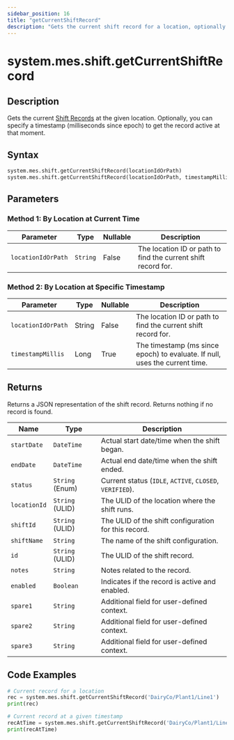```yaml
---
sidebar_position: 16
title: "getCurrentShiftRecord"
description: "Gets the current shift record for a location, optionally at a specific timestamp."
---
```


# system.mes.shift.getCurrentShiftRecord

## Description

Gets the current [Shift Records](../../data-model/shift-model/shift-record) at the given
location. Optionally, you can specify a timestamp (milliseconds since epoch) to get the record active at that moment.

## Syntax

```python
system.mes.shift.getCurrentShiftRecord(locationIdOrPath)
system.mes.shift.getCurrentShiftRecord(locationIdOrPath, timestampMillis)
```

## Parameters

### Method 1: By Location at Current Time

| Parameter          | Type     | Nullable | Description                                                   |
|--------------------|----------|----------|---------------------------------------------------------------|
| `locationIdOrPath` | `String` | False    | The location ID or path to find the current shift record for. |

### Method 2: By Location at Specific Timestamp

| Parameter          | Type   | Nullable | Description                                                                 |
|--------------------|--------|----------|-----------------------------------------------------------------------------|
| `locationIdOrPath` | String | False    | The location ID or path to find the current shift record for.               |
| `timestampMillis`  | Long   | True     | The timestamp (ms since epoch) to evaluate. If null, uses the current time. |

## Returns

Returns a JSON representation of the shift record. Returns nothing if no record is found.

| Name         | Type            | Description                                         |
|--------------|-----------------|-----------------------------------------------------|
| `startDate`  | `DateTime`      | Actual start date/time when the shift began.        |
| `endDate`    | `DateTime`      | Actual end date/time when the shift ended.          |
| `status`     | `String` (Enum) | Current status (`IDLE`, `ACTIVE`, `CLOSED`, `VERIFIED`). |
| `locationId` | `String` (ULID) | The ULID of the location where the shift runs.      |
| `shiftId`    | `String` (ULID) | The ULID of the shift configuration for this record.|
| `shiftName`  | `String`        | The name of the shift configuration.                |
| `id`         | `String` (ULID) | The ULID of the shift record.                       |
| `notes`      | `String`        | Notes related to the record.                        |
| `enabled`    | `Boolean`       | Indicates if the record is active and enabled.      |
| `spare1`     | `String`        | Additional field for user-defined context.          |
| `spare2`     | `String`        | Additional field for user-defined context.          |
| `spare3`     | `String`        | Additional field for user-defined context.          |

## Code Examples

```python
# Current record for a location
rec = system.mes.shift.getCurrentShiftRecord('DairyCo/Plant1/Line1')
print(rec)

# Current record at a given timestamp
recAtTime = system.mes.shift.getCurrentShiftRecord('DairyCo/Plant1/Line1', 1735689600000)
print(recAtTime)
```
